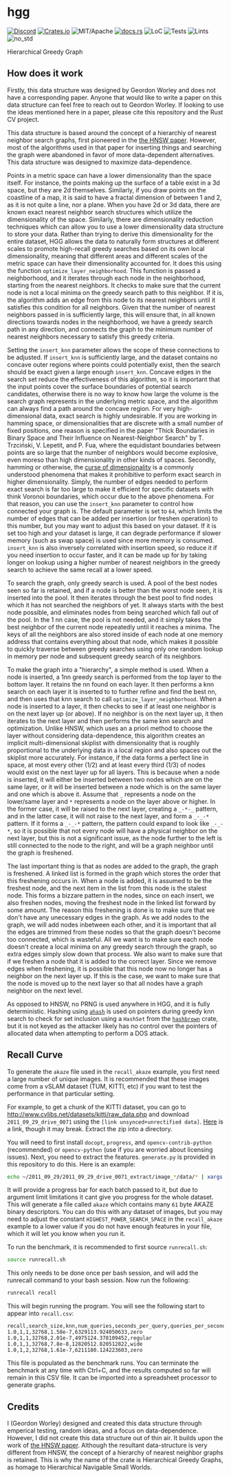 # hgg

[![Discord][dci]][dcl] [![Crates.io][ci]][cl] ![MIT/Apache][li] [![docs.rs][di]][dl] ![LoC][lo] ![Tests][btl] ![Lints][bll] ![no_std][bnl]

[ci]: https://img.shields.io/crates/v/hgg.svg
[cl]: https://crates.io/crates/hgg/

[li]: https://img.shields.io/crates/l/specs.svg?maxAge=2592000

[di]: https://docs.rs/hgg/badge.svg
[dl]: https://docs.rs/hgg/

[lo]: https://tokei.rs/b1/github/rust-cv/hgg?category=code

[dci]: https://img.shields.io/discord/550706294311485440.svg?logo=discord&colorB=7289DA
[dcl]: https://discord.gg/d32jaam

[btl]: https://github.com/rust-cv/hgg/workflows/tests/badge.svg
[bll]: https://github.com/rust-cv/hgg/workflows/lints/badge.svg
[bnl]: https://github.com/rust-cv/hgg/workflows/no-std/badge.svg

Hierarchical Greedy Graph

## How does it work

Firstly, this data structure was designed by Geordon Worley and does not have a corresponding paper. Anyone that would like to write a paper on this data structure can feel free to reach out to Geordon Worley. If looking to use the ideas mentioned here in a paper, please cite this repository and the Rust CV project.

This data structure is based around the concept of a hierarchiy of nearest neighbor search graphs, first pioneered in the [the HNSW paper](https://arxiv.org/pdf/1603.09320.pdf). However, most of the algorithms used in that paper for inserting things and searching the graph were abandoned in favor of more data-dependent alternatives. This data structure was designed to maximize data-dependence.

Points in a metric space can have a lower dimensionality than the space itself. For instance, the points making up the surface of a table exist in a 3d space, but they are 2d themselves. Similarly, if you draw points on the coastline of a map, it is said to have a fractal dimension of between 1 and 2, as it is not quite a line, nor a plane. When you have 2d or 3d data, there are known exact nearest neighbor search structures which utilize the dimensionality of the space. Similarly, there are dimensionality reduction techniques which can allow you to use a lower dimensionality data structure to store your data. Rather than trying to derive this dimensionality for the entire dataset, HGG allows the data to naturally form structures at different scales to promote high-recall greedy searches based on its own local dimensionality, meaning that different areas and different scales of the metric space can have their dimensionality accounted for. It does this using the function `optimize_layer_neighborhood`. This function is passed a neighborhood, and it iterates through each node in the neighborhood, starting from the nearest neighbors. It checks to make sure that the current node is not a local minima on the greedy search path to this neighbor. If it is, the algorithm adds an edge from this node to its nearest neighbors until it satisfies this condition for all neighbors. Given that the number of nearest neighbors passed in is sufficiently large, this will ensure that, in all known directions towards nodes in the neighborhood, we have a greedy search path in any direction, and connects the graph to the minimum number of nearest neighbors necessary to satisfy this greedy criteria.

Setting the `insert_knn` parameter allows the scope of these connections to be adjusted. If `insert_knn` is sufficiently large, and the dataset contains no concave outer regions where points could potentially exist, then the search should be exact given a large enough `insert_knn`. Concave edges in the search set reduce the effectiveness of this algorithm, so it is important that the input points cover the surface boundaries of potential search candidates, otherwise there is no way to know how large the volume is the search graph represents in the underlying metric space, and the algorithm can always find a path around the concave region. For very high-dimensional data, exact search is highly undesirable. If you are working in hamming space, or dimensionalities that are discrete with a small number of fixed positions, one reason is specified in the paper "Thick Boundaries in Binary Space and Their Influence on Nearest-Neighbor Search" by T. Trzciński, V. Lepetit, and P. Fua, where the equidistant boundaries between points are so large that the number of neighbors would become explosive, even moreso than high dimensionality in other kinds of spaces. Secondly, hamming or otherwise, the [curse of dimensionality](https://en.wikipedia.org/wiki/Curse_of_dimensionality) is a commonly understood phenomena that makes it prohibitive to perform exact search in higher dimensionality. Simply, the number of edges needed to perform exact search is far too large to make it efficient for specific datasets with think Voronoi boundaries, which occur due to the above phenomena. For that reason, you can use the `insert_knn` parameter to control how connected your graph is. The default parameter is set to `64`, which limits the number of edges that can be added per insertion (or freshen operation) to this number, but you may want to adjust this based on your dataset. If it is set too high and your dataset is large, it can degrade performance if slower memory (such as swap space) is used since more memory is consumed. `insert_knn` is also inversely correlated with insertion speed, so reduce it if you need insertion to occur faster, and it can be made up for by taking longer on lookup using a higher number of nearest neighbors in the greedy search to achieve the same recall at a lower speed.

To search the graph, only greedy search is used. A pool of the best nodes seen so far is retained, and if a node is better than the worst node seen, it is inserted into the pool. It then iterates through the best pool to find nodes which it has not searched the neighbors of yet. It always starts with the best node possible, and eliminates nodes from being searched which fall out of the pool. In the 1 nn case, the pool is not needed, and it simply takes the best neighbor of the current node repeatedly until it reaches a minima. The keys of all the neighbors are also stored inside of each node at one memory address that contains everything about that node, which makes it possible to quickly traverse between greedy searches using only one random lookup in memory per node and subsequent greedy search of its neighbors.

To make the graph into a "hierarchy", a simple method is used. When a node is inserted, a 1nn greedy search is performed from the top layer to the bottom layer. It retains the nn found on each layer. It then performs a knn search on each layer it is inserted to to further refine and find the best nn, and then uses that knn search to call `optimize_layer_neighborhood`. When a node is inserted to a layer, it then checks to see if at least one neighbor is on the next layer up (or above). If no neighbor is on the next layer up, it then iterates to the next layer and then performs the same knn search and optimization. Unlike HNSW, which uses an a priori method to choose the layer without considering data-dependence, this algorithm creates an implicit multi-dimensional skiplist with dimensionality that is roughly proportional to the underlying data in a local region and also spaces out the skiplist more accurately. For instance, if the data forms a perfect line in space, at most every other (1/2) and at least every third (1/3) of nodes would exist on the next layer up for all layers. This is because when a node is inserted, it will either be inserted between two nodes which are on the same layer, or it will be inserted between a node which is on the same layer and one which is above it. Assume that `_` represents a node on the lower/same layer and `*` represents a node on the layer above or higher. In the former case, it will be raised to the next layer, creating a `_-*-_` pattern, and in the latter case, it will not raise to the next layer, and form a `_-_-*` pattern. If it forms a `_-_-*` pattern, the pattern could expand to look like `_-_-*`, so it is possible that not every node will have a physical neighbor on the next layer, but this is not a significant issue, as the node further to the left is still connected to the node to the right, and will be a graph neighbor until the graph is freshened.

The last important thing is that as nodes are added to the graph, the graph is freshened. A linked list is formed in the graph which stores the order that this freshening occurs in. When a node is added, it is assumed to be the freshest node, and the next item in the list from this node is the stalest node. This forms a bizzare pattern in the nodes, since on each insert, we also freshen nodes, moving the freshest node in the linked list forward by some amount. The reason this freshening is done is to make sure that we don't have any unecessary edges in the graph. As we add nodes to the graph, we will add nodes inbetween each other, and it is important that all the edges are trimmed from these nodes so that the graph doesn't become too connected, which is wasteful. All we want is to make sure each node doesn't create a local minima on any greedy search through the graph, so extra edges simply slow down that process. We also want to make sure that if we freshen a node that it is added to the correct layer. Since we remove edges when freshening, it is possible that this node now no longer has a neighbor on the next layer up. If this is the case, we want to make sure that the node is moved up to the next layer so that all nodes have a graph neighbor on the next level.

As opposed to HNSW, no PRNG is used anywhere in HGG, and it is fully deterministic. Hashing using [`ahash`](https://github.com/tkaitchuck/aHash/) is used on pointers during greedy knn search to check for set inclusion using a `HashSet` from the [`hashbrown`](https://github.com/rust-lang/hashbrown) crate, but it is not keyed as the attacker likely has no control over the pointers of allocated data when attempting to perform a DOS attack.

## Recall Curve

To generate the `akaze` file used in the `recall_akaze` example, you first need a large number of unique images. It is recommended that these images come from a vSLAM dataset (TUM, KITTI, etc) if you want to test the performance in that particular setting.

For example, to get a chunk of the KITTI dataset, you can go to http://www.cvlibs.net/datasets/kitti/raw_data.php and download `2011_09_29_drive_0071` using the `[link unsynced+unrectified data]`. [Here](https://s3.eu-central-1.amazonaws.com/avg-kitti/raw_data/2011_09_29_drive_0071/2011_09_29_drive_0071_extract.zip) is a link, though it may break. Extract the zip into a directory.

You will need to first install `docopt`, `progress`, and `opencv-contrib-python` (recommended) or `opencv-python` (use if you are worried about licensing issues). Next, you need to extract the features. `generate.py` is provided in this repository to do this. Here is an example:

```bash
echo ~/2011_09_29/2011_09_29_drive_0071_extract/image_*/data/* | xargs python generate.py akaze > akaze
```


It will provide a progress bar for each batch passed to it, but due to argument limit limitations it cant give you progress for the whole dataset. This will generate a file called `akaze` which contains many `61` byte AKAZE binary descriptors. You can do this with any dataset of images, but you may need to adjust the constant `HIGHEST_POWER_SEARCH_SPACE` in the `recall_akaze` example to a lower value if you do not have enough features in your file, which it will let you know when you run it.

To run the benchmark, it is recommended to first source `runrecall.sh`:

```bash
source runrecall.sh
```

This only needs to be done once per bash session, and will add the runrecall command to your bash session. Now run the following:

```bash
runrecall recall
```

This will begin running the program. You will see the following start to appear into `recall.csv`:

```csv
recall,search_size,knn,num_queries,seconds_per_query,queries_per_second,strategy
1.0,1,1,32768,1.58e-7,6329113.924050633,zero
1.0,1,1,32768,2.01e-7,4975124.378109452,regular
1.0,1,1,32768,7.8e-8,12820512.820512822,wide
1.0,1,2,32768,1.61e-7,6211180.124223603,zero
```

This file is populated as the benchmark runs. You can terminate the benchmark at any time with Ctrl+C, and the results computed so far will remain in this CSV file. It can be imported into a spreadsheet processor to generate graphs.

## Credits

I (Geordon Worley) designed and created this data structure through emperical testing, random ideas, and a focus on data-dependence. However, I did not create this data structure out of thin air. It builds upon the work of [the HNSW paper](https://arxiv.org/pdf/1603.09320.pdf). Although the resultant data-structure is very different from HNSW, the concept of a hierarchy of nearest neighbor graphs is retained. This is why the name of the crate is Hierarchical Greedy Graphs, as homage to Hierarchical Navigable Small Worlds.
